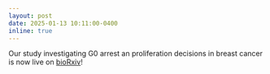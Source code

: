 ```yaml
---
layout: post
date: 2025-01-13 10:11:00-0400
inline: true
---
```


Our study investigating G0 arrest an proliferation decisions in breast cancer is now live on [bioRxiv](https://doi.org/10.1101/2025.01.08.632014)!
